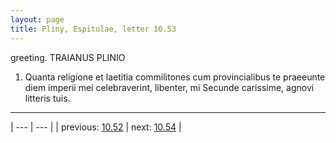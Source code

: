 ```yaml
---
layout: page
title: Pliny, Espitulae, letter 10.53
---
```


greeting. TRAIANUS PLINIO



1. Quanta religione et laetitia commilitones cum provincialibus te praeeunte diem imperii mei celebraverint, libenter, mi Secunde carissime, agnovi litteris tuis.



---

| --- | --- |
| previous: [10.52](../10.52/) | next: [10.54](../10.54/) |